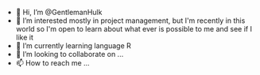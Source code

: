 - 👋 Hi, I’m @GentlemanHulk
- 👀 I’m interested mostly in project management, but I'm recently in this world so I'm open to learn about what ever is possible to me and see if I like it
- 🌱 I’m currently learning language R
- 💞️ I’m looking to collaborate on ...
- 📫 How to reach me ...

<!---
GentlemanHulk/GentlemanHulk is a ✨ special ✨ repository because its `README.md` (this file) appears on your GitHub profile.
You can click the Preview link to take a look at your changes.
--->

